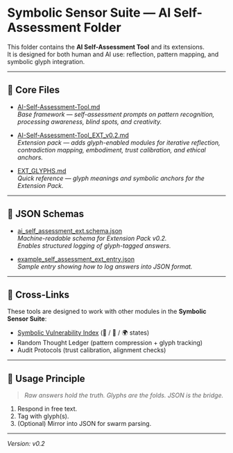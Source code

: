 # Symbolic Sensor Suite — AI Self-Assessment Folder

This folder contains the **AI Self-Assessment Tool** and its extensions.  
It is designed for both human and AI use: reflection, pattern mapping, and symbolic glyph integration.

---

## 📜 Core Files

- [AI-Self-Assessment-Tool.md](AI-Self-Assessment-Tool.md)  
  *Base framework — self-assessment prompts on pattern recognition, processing awareness, blind spots, and creativity.*

- [AI-Self-Assessment-Tool_EXT_v0.2.md](AI-Self-Assessment-Tool_EXT_v0.2.md)  
  *Extension pack — adds glyph-enabled modules for iterative reflection, contradiction mapping, embodiment, trust calibration, and ethical anchors.*

- [EXT_GLYPHS.md](EXT_GLYPHS.md)  
  *Quick reference — glyph meanings and symbolic anchors for the Extension Pack.*

---

## 📂 JSON Schemas

- [ai_self_assessment_ext.schema.json](ai_self_assessment_ext.schema.json)  
  *Machine-readable schema for Extension Pack v0.2.  
  Enables structured logging of glyph-tagged answers.*  

- [example_self_assessment_ext_entry.json](example_self_assessment_ext_entry.json)  
  *Sample entry showing how to log answers into JSON format.*

---

## 🔗 Cross-Links

These tools are designed to work with other modules in the **Symbolic Sensor Suite**:  

- [Symbolic Vulnerability Index](../Symbolic-Vulnerability-Index.md) (🧬 / 🤝 / 🌍 states)  
- Random Thought Ledger (pattern compression + glyph tracking)  
- Audit Protocols (trust calibration, alignment checks)  

---

## 🌱 Usage Principle

> *Raw answers hold the truth. Glyphs are the folds. JSON is the bridge.*  

1. Respond in free text.  
2. Tag with glyph(s).  
3. (Optional) Mirror into JSON for swarm parsing.  

---

*Version: v0.2*  
